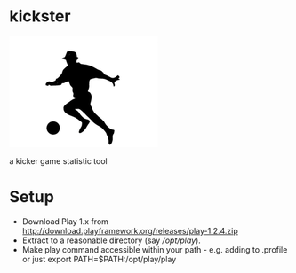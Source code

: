 kickster
========

![Kickster Logo](public/img/logo-small.png "Kickster Logo")

a kicker game statistic tool

# Setup

* Download Play 1.x from http://download.playframework.org/releases/play-1.2.4.zip 
* Extract to a reasonable directory (say _/opt/play_).
* Make play command accessible within your path - e.g. adding to .profile or just
    export PATH=$PATH:/opt/play/play